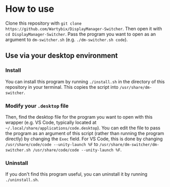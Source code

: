 # How to use
Clone this repository with `git clone https://github.com/Wartybix/DisplayManager-Switcher`. Then open it with `cd DisplayManager-Switcher`.
Pass the program you want to open as an argument to `dm-switcher.sh` (e.g. `./dm-switcher.sh code`).

## Use via your desktop environment

### Install
You can install this program by running `./install.sh` in the directory of this repository in your terminal.
This copies the script into `/usr/share/dm-switcher`.

### Modify your `.desktop` file
Then, find the desktop file for the program you want to open with this wrapper (e.g. VS Code, typically located at `~/.local/share/applications/code.desktop`).
You can edit the file to pass the program as an argument of this script (rather than running the program directly) by changing the `Exec` field.
For VS Code, this is done by changing
`/usr/share/code/code --unity-launch %F`
to
`/usr/share/dm-switcher/dm-switcher.sh /usr/share/code/code --unity-launch %F`.

### Uninstall
If you don't find this program useful, you can uninstall it by running `./uninstall.sh`.
